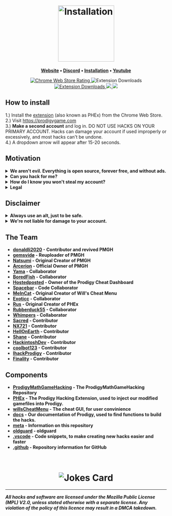 <h1 align="center">
	<a href="https://github.com/ProdigyPNP/ProdigyMathGameHacking/wiki/How-to-install-hacks">
		<img align="center"
			width="175"
			alt="Installation"
			src="https://github.com/ProdigyPNP/ProdigyMathGameHacking/blob/master/.github/fixedlogo.png?raw=true">
	</a>
</h1>


  
		
<p align="center">
	<strong>
		<a href="https://prodigyhacking.com/">Website</a>
		•
		<a href="https://discord.gg/XQDfbfq">Discord</a>
		•
		<a href="https://github.com/ProdigyPNP/ProdigyMathGameHacking/wiki/How-to-install-hacks">Installation</a>
		•
		<a href="https://www.youtube.com/channel/UCr6WNMDW-bytEVGL1Vna7Lw">Youtube</a>
	</strong>
</p>
<p align="center">
	<a href="https://chrome.google.com/webstore/detail/gjabpajagbgoifbkflgojeojmnlmioea/">
		<img alt="Chrome Web Store Rating" src="https://img.shields.io/chrome-web-store/stars/gjabpajagbgoifbkflgojeojmnlmioea?label=Extension%20Rating">
</a>
	
<a>
<img alt="Extension Downloads" src="https://visitor-badge.glitch.me/badge?page_id=page.id">
</a>
	
<a href="https://chrome.google.com/webstore/detail/gjabpajagbgoifbkflgojeojmnlmioea/">
<img alt="Extension Downloads" src="https://img.shields.io/chrome-web-store/users/gjabpajagbgoifbkflgojeojmnlmioea?color=red&label=Extension%20Downloads">
</a>

<a href="https://discord.gg/XQDfbfq">
	<img src="https://img.shields.io/discord/683793361123016755.svg?color=7289da&label=Discord&logo=discord&style=flat-square">
</a>

<a href="https://github.com/Prodigy-Hacking/ProdigyMathGameHacking/pulse">
	<img src="https://img.shields.io/github/commit-activity/m/ProdigyPNP/ProdigyMathGameHacking">
</a>

</p>



## How to install

1.) Install the [extension](https://chrome.google.com/webstore/detail/prodigyhacking/gjabpajagbgoifbkflgojeojmnlmioea) (also known as PHEx) from the Chrome Web Store.
<br/>
2.) Visit https://prodigygame.com
<br/>
3.) <b>Make a second account</b> and log in. DO NOT USE HACKS ON YOUR PRIMARY ACCOUNT. Hacks can damage your account if used improperly or excessively, and most hacks can't be undone.
<br/>
4.) A dropdown arrow will appear after 15-20 seconds.

## Motivation

<details>
<summary><b>We aren't evil. Everything is open source, forever free, and without ads.</b></summary>
<br>
We're not trying to break the game because we're evil. We wanted to help Prodigy become more secure, but they've ignored our emails and our requests to talk. They've even gone as far as to ban a user from their official Zendesk.

Because of that, we're publicly showing hacks! That, and it's also just fun :)

All of our hacks are open source, and free. No paywalls, no ads, and no Patreon. If you really want to support us, you can Nitro boost our Discord server [here](https://discord.gg/XQDfbfq)!
</details>

<details>
<summary><b>Can you hack for me?</b></summary>

No. See [#170](https://github.com/Prodigy-Hacking/ProdigyMathGameHacking/discussions/170).

</details>

<details>
<summary><b>How do I know you won't steal my account?</b></summary>
Of course, with trusting any hacks, comes the risk that we're actually bad actors that will steal all your info.
It's impossible to prove with absolute certainty to anyone reading this that we aren't bad faith, but we can open source our things, and try to be transparent.

- We do not want your account.

Not only do we not want your account, but we will actively ban you from our organization if you share your credentials online. It's bad security, and we really can't be bothered.

- But what if you steal my personal info?

We do not want your personal info. Please do not share it. Even if we wanted to, there's not much we could do with it. "Wow, John Doe is in 5th grade and has mastered fractions!"

- How do I know what code is running in the hacks?

Again, our code is open source, and you're always free to read any of it. If you have trouble understanding what a certain thing does, feel free to ask any of the administrators on our official Discord.
</details>

<details>
<summary><b>Legal</b></summary>
If you have any legal problems, please email support@prodigyhacking.com
</details>



## Disclaimer

<details>
<summary><b>Always use an alt, just to be safe.</b></summary>
<br>
While our hacks are completely safe, <strong>you should never use hacks on your main account</strong>.

There's an <b>extremely small</b> chance your account will be hacker-tagged, reset, or <b>banned</b>. Luckily, it almost never happens. The only incidents PMGH knows of users being banned for hacking were contributors or staff of PMGH itself.

We will <b>never<b/> ask you for your password. If somebody asks you for personal/sensitive information, report it to the staff on our [Discord server](https://discord.gg/XQDfbfq).

All of our hacks are *open-source*, and only located under our [Github Organization](https://github.com/Prodigy-Hacking).
*If it's not an official repository or a fork, it may not be safe!*
</details>



<details>
<summary><b>We're not liable for damage to your account.</b></summary>
<br>
- All hacks, exploits, or other files hosted here may damage your account if used improperly or excessively. We can't stress enough, do not use <i>any</i> of these hacks on your primary account, as you risk your account becoming damaged beyond repair, preventing you from accessing Prodigy Math Game in that account. You have been warned.
<br>
- We are not liable for any damages of any kind, as our license states:

> Limitation of Liability
> Under no circumstances and under no legal theory, whether tort (including negligence), contract, or otherwise, shall any Contributor, or anyone who distributes Covered Software as permitted above, be liable to You for any direct, indirect, special, incidental, or consequential damages of any character including, without limitation, damages for lost profits, loss of goodwill, work stoppage, computer failure or malfunction, or any and all other commercial damages or losses, even if such party shall have been informed of the possibility of such damages. This limitation of liability shall not apply to liability for death or personal injury resulting from such party’s negligence to the extent applicable law prohibits such limitation. Some jurisdictions do not allow the exclusion or limitation of incidental or consequential damages, so this exclusion and limitation may not apply to You.
</details>





## The Team

- [donaldli2020](https://github.com/donaldli2020) - Contributor and revived PMGH
- [gemsvidø](https://github.com/afkvido) - Reuploader of PMGH
- [Natsumi](https://github.com/PatheticMustan) - Original Creator of PMGH
- [Arcerion](https://github.com/ArcerionDev) - Official Owner of PMGH
- [Yama](https://github.com/vibinyama) - Collaborator
- [BoredFish](https://github.com/BoredFishRE) - Collaborator
- [Hostedposted](https://github.com/hostedposted) - Owner of the Prodigy Cheat Dashboard
- [Spacebar](https://github.com/00100000) - Code Collaborator
- [MelnCat](https://github.com/MelnCat) - Original Creator of Will's Cheat Menu
- [Exoticc](https://github.com/Exoticc) - Collaborator
- [Rus](https://github.com/UntrustableRus) - Original Creator of PHEx
- [Rubberduck55](https://github.com/Rubberduck55) - Collaborator
- [Whimpers](https://github.com/KryptoCrash) - Collaborator
- [Sacred](https://github.com/sacredofficial) - Contributor
- [NX721](https://github.com/NX721) - Contributor
- [HellOnEarth](https://github.com/hellonearth311) - Contributor
- [Shane](https://github.com/Shane-CS) - Contributor
- [HackintoshDev](https://github.com/Hackintosh-dev) - Contributor
- [coolbot123](https://github.com/coolbot123) - Contributor
- [IhackProdigy](https://github.com/IhackProdigy) - Contributor
- [Finality](https://github.com/TheFinality) - Contributor



## Components

- [ProdigyMathGameHacking](https://github.com/ProdigyPNP/ProdigyMathGameHacking) - The ProdigyMathGameHacking Repository
- [PHEx](https://github.com/ProdigyPNP/ProdigyMathGameHacking/tree/master/PHEx) - The Prodigy Hacking Extension, used to inject our modified gamefiles into Prodigy.
- [willsCheatMenu](https://github.com/ProdigyPNP/ProdigyMathGameHacking/tree/master/willsCheatMenu) - The cheat GUI, for user convinience
- [docs](https://github.com/ProdigyPNP/ProdigyMathGameHacking/tree/master/docs) - Our documentation of Prodigy, used to find functions to build the hacks.
- [meta](https://github.com/ProdigyPNP/ProdigyMathGameHacking/tree/master/meta) - Information on this repository
- [oldguard](https://github.com/ProdigyPNP/ProdigyMathGameHacking/tree/master/oldguard) - oldguard
- [.vscode](https://github.com/ProdigyPNP/ProdigyMathGameHacking/tree/master/.vscode) - Code snippets, to make creating new hacks easier and faster
- [.github](https://github.com/ProdigyPNP/ProdigyMathGameHacking/tree/master/.github) - Repository information for GitHub
  
<br/>

<h1 align="center">
<img src="https://readme-jokes.vercel.app/api" alt="Jokes Card" />
	</h1>


----
***All hacks and software are licensed under the Mozilla Public License (MPL) V2.0, unless stated otherwise with a separate license. Any violation of the policy of this licence may result in a DMCA takedown.***
